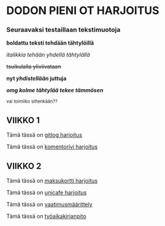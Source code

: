 # DODON PIENI OT HARJOITUS

### Seuraavaksi testaillaan tekstimuotoja


**boldattu teksti tehdään tähtylöillä**

*italikkia tehään yhdellä tähtylällä*


~~tsuikulalla yliviivataan~~

**nyt _yhdistellään_ juttuja**

***omg kolme tähtylää tekee tämmösen***

<sub>vai toimiiko sittenkään??</sub>


## VIIKKO 1

Tämä tässä on [gitlog harjoitus](https://github.com/lowdodo/ot-harjoitustyo/blob/master/laskarit/viikko1/gitlog.txt)

Tämä tässä on [komentorivi harjoitus](https://github.com/lowdodo/ot-harjoitustyo/blob/master/laskarit/viikko1/komentorivi.txt)

## VIIKKO 2

Tämä tässä on [maksukortti harjoitus](https://github.com/lowdodo/ot-harjoitustyo/tree/master/laskarit/viikko2/maksukortti)

Tämä tässä on [unicafe harjoitus](https://github.com/lowdodo/ot-harjoitustyo/tree/master/laskarit/viikko2/unicafe)

Tämä tässä on [vaatimusmäärittely](https://github.com/lowdodo/ot-harjoitustyo/tree/master/dokumentaatio)

Tämä tässä on [työaikakirjanpito](https://github.com/lowdodo/ot-harjoitustyo/blob/master/dokumentaatio/tyoaikakirjanpito.md)

